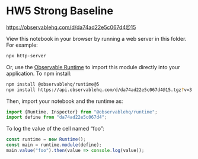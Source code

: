 # HW5 Strong Baseline

https://observablehq.com/d/da74ad22e5c067d4@15

View this notebook in your browser by running a web server in this folder. For
example:

~~~sh
npx http-server
~~~

Or, use the [Observable Runtime](https://github.com/observablehq/runtime) to
import this module directly into your application. To npm install:

~~~sh
npm install @observablehq/runtime@5
npm install https://api.observablehq.com/d/da74ad22e5c067d4@15.tgz?v=3
~~~

Then, import your notebook and the runtime as:

~~~js
import {Runtime, Inspector} from "@observablehq/runtime";
import define from "da74ad22e5c067d4";
~~~

To log the value of the cell named “foo”:

~~~js
const runtime = new Runtime();
const main = runtime.module(define);
main.value("foo").then(value => console.log(value));
~~~
